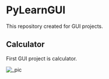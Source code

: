 # PyLearnGUI

This repository created for GUI projects.

## Calculator

First GUI project is calculator.


![_pic](https://user-images.githubusercontent.com/43343453/216264301-e70b651a-b745-4e7f-aa3e-94a7639e4950.png)
